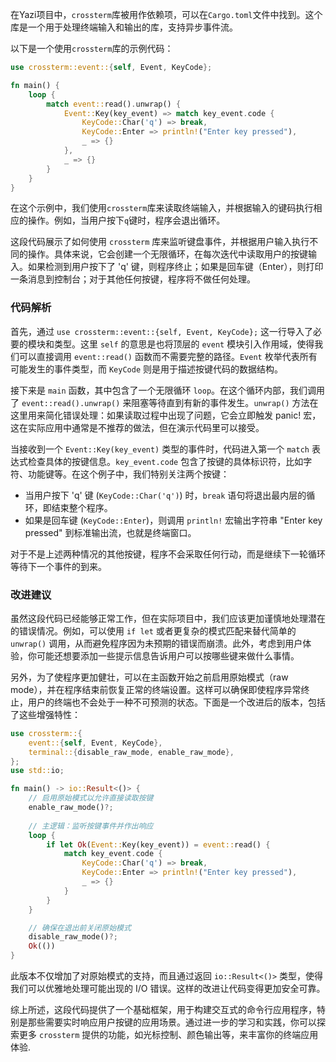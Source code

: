 在Yazi项目中，`crossterm`库被用作依赖项，可以在`Cargo.toml`文件中找到。这个库是一个用于处理终端输入和输出的库，支持异步事件流。

以下是一个使用`crossterm`库的示例代码：

```rust
use crossterm::event::{self, Event, KeyCode};

fn main() {
    loop {
        match event::read().unwrap() {
            Event::Key(key_event) => match key_event.code {
                KeyCode::Char('q') => break,
                KeyCode::Enter => println!("Enter key pressed"),
                _ => {}
            },
            _ => {}
        }
    }
}
```

在这个示例中，我们使用`crossterm`库来读取终端输入，并根据输入的键码执行相应的操作。例如，当用户按下`q`键时，程序会退出循环。

这段代码展示了如何使用 `crossterm` 库来监听键盘事件，并根据用户输入执行不同的操作。具体来说，它会创建一个无限循环，在每次迭代中读取用户的按键输入。如果检测到用户按下了 'q' 键，则程序终止；如果是回车键（Enter），则打印一条消息到控制台；对于其他任何按键，程序将不做任何处理。

### 代码解析

首先，通过 `use crossterm::event::{self, Event, KeyCode};` 这一行导入了必要的模块和类型。这里 `self` 的意思是也将顶层的 `event` 模块引入作用域，使得我们可以直接调用 `event::read()` 函数而不需要完整的路径。`Event` 枚举代表所有可能发生的事件类型，而 `KeyCode` 则是用于描述按键代码的数据结构。

接下来是 `main` 函数，其中包含了一个无限循环 `loop`。在这个循环内部，我们调用了 `event::read().unwrap()` 来阻塞等待直到有新的事件发生。`unwrap()` 方法在这里用来简化错误处理：如果读取过程中出现了问题，它会立即触发 panic! 宏，这在实际应用中通常是不推荐的做法，但在演示代码里可以接受。

当接收到一个 `Event::Key(key_event)` 类型的事件时，代码进入第一个 `match` 表达式检查具体的按键信息。`key_event.code` 包含了按键的具体标识符，比如字符、功能键等。在这个例子中，我们特别关注两个按键：

- 当用户按下 'q' 键 (`KeyCode::Char('q')`) 时，`break` 语句将退出最内层的循环，即结束整个程序。
- 如果是回车键 (`KeyCode::Enter`)，则调用 `println!` 宏输出字符串 "Enter key pressed" 到标准输出流，也就是终端窗口。

对于不是上述两种情况的其他按键，程序不会采取任何行动，而是继续下一轮循环等待下一个事件的到来。

### 改进建议

虽然这段代码已经能够正常工作，但在实际项目中，我们应该更加谨慎地处理潜在的错误情况。例如，可以使用 `if let` 或者更复杂的模式匹配来替代简单的 `unwrap()` 调用，从而避免程序因为未预期的错误而崩溃。此外，考虑到用户体验，你可能还想要添加一些提示信息告诉用户可以按哪些键来做什么事情。

另外，为了使程序更加健壮，可以在主函数开始之前启用原始模式（raw mode），并在程序结束前恢复正常的终端设置。这样可以确保即使程序异常终止，用户的终端也不会处于一种不可预测的状态。下面是一个改进后的版本，包括了这些增强特性：

```rust
use crossterm::{
    event::{self, Event, KeyCode},
    terminal::{disable_raw_mode, enable_raw_mode},
};
use std::io;

fn main() -> io::Result<()> {
    // 启用原始模式以允许直接读取按键
    enable_raw_mode()?;
    
    // 主逻辑：监听按键事件并作出响应
    loop {
        if let Ok(Event::Key(key_event)) = event::read() {
            match key_event.code {
                KeyCode::Char('q') => break,
                KeyCode::Enter => println!("Enter key pressed"),
                _ => {}
            }
        }
    }

    // 确保在退出前关闭原始模式
    disable_raw_mode()?;
    Ok(())
}
```

此版本不仅增加了对原始模式的支持，而且通过返回 `io::Result<()>` 类型，使得我们可以优雅地处理可能出现的 I/O 错误。这样的改进让代码变得更加安全可靠。

综上所述，这段代码提供了一个基础框架，用于构建交互式的命令行应用程序，特别是那些需要实时响应用户按键的应用场景。通过进一步的学习和实践，你可以探索更多 `crossterm` 提供的功能，如光标控制、颜色输出等，来丰富你的终端应用体验.